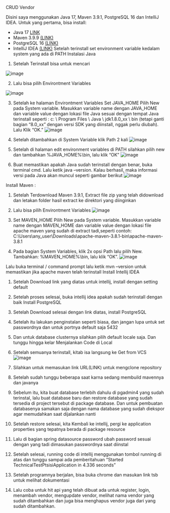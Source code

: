 CRUD Vendor

Disini saya menggunakan Java 17, Maven 3.9.1, PostgreSQL 16 dan IntelliJ IDEA.
Untuk yang pertama, bisa install: 
- Java 17 [LINK](https://www.oracle.com/java/technologies/downloads/#jdk17-windows)
- Maven 3.9.9 [(LINK)](https://maven.apache.org/download.cgi)
- PostgreSQL 16 [(LINK)](https://sbp.enterprisedb.com/getfile.jsp?fileid=1259129)
- IntelliJ IDEA [(LINK)](https://www.jetbrains.com/idea/download/download-thanks.html?platform=windows&code=IIC)
Setelah terinstall set environment variable kedalam system yang ada di PATH
Instalasi Java 
1.	Setelah Terinstall bisa untuk mencari 

![image](https://github.com/user-attachments/assets/ef497e21-ebf1-4929-afa2-ff227bd01df1)


2.	Lalu bisa pilih Environtment Variables


![image](https://github.com/user-attachments/assets/f341a830-1b9b-42fb-935a-372767fcd3f7)







3.	Setelah ke halaman Environtment Variables 
Set JAVA_HOME
Pilih New pada System variable. 
Masukkan variable name dengan JAVA_HOME dan variable value dengan lokasi file Java sesuai dengan tempat Java terinstall seperti :
c: \ Program Files \ Java \ jdk1.8.0_xx \ bin 
(tetapi ganti bagian “8.0_xx” dengan versi SDK yang diinstall, nggak perlu diubah). Lalu Klik “OK.”
![image](https://github.com/user-attachments/assets/b0988c95-55ff-43dc-b93f-faa9a2bf8db7)

 
4.	Setelah ditambahkan di System Variable klik Path 2 kali
![image](https://github.com/user-attachments/assets/83869501-4505-433b-93d4-6c6ac00c9c14)

 

5.	Setelah di halaman edit environment variables di PATH silahkan pilih new dan tambahkan
%JAVA_HOME%\bin, lalu klik “OK”
![image](https://github.com/user-attachments/assets/a4590859-ccec-4977-b34d-38000a5e6945)


 
6.	Buat memastikan apakah Java sudah terinstall dengan benar, buka terminal cmd. Lalu ketik java –version. Kalau berhasil, maka informasi versi pada Java akan muncul seperti gambar berikut
![image](https://github.com/user-attachments/assets/1a04fc9e-ad5c-42b9-9756-380a0c8e68d5)

Install Maven :
1.	Setelah Terdownload Maven 3.9.1, Extract file zip yang telah didownload dan letakan folder hasil extract ke direktori yang diinginkan
2.	Lalu bisa pilih Environtment Variables
![image](https://github.com/user-attachments/assets/dcfaf5d9-8cef-4807-9f59-a937d6bc4f90)








3.	Set MAVEN_HOME
Pilih New pada System variable. Masukkan variable name dengan MAVEN_HOME dan variable value dengan lokasi file apache maven yang sudah di extract tadi,seperti contoh:
C:\Users\any_user\Downloads\apache-maven-3.8.1-bin\apache-maven-3.8.1
4.	Pada bagian System Variables, klik 2x opsi Path lalu pilih New. Tambahkan:
%MAVEN_HOME%\bin, lalu klik “OK”.
![image](https://github.com/user-attachments/assets/5dd798b9-6ae1-417b-a98e-8e97d90cf7be)

 

Lalu buka terminal / command prompt lalu ketik mvn –version untuk memastikan jika apache maven telah terinstall
Install Intellij IDEA
1.	Setelah Download link yang diatas untuk intellij, install dengan setting default
2.	Setelah proses selesai, buka intellij idea apakah sudah terinstall dengan baik
Install PostgreSQL
1.	Setelah Download selesai dengan link diatas, install PostgreSQL
2.	Setelah itu lakukan penginstalan seperti biasa, dan jangan lupa untuk set passwordnya dan untuk portnya default saja 5432
3.	Dan untuk database clusternya silahkan pilih default locale saja. Dan tunggu hingga kelar
Menjalankan Code di Local
1.	Setelah semuanya terinstall, kitab isa langsung ke Get from VCS
![image](https://github.com/user-attachments/assets/07161c1d-80bc-42f6-aff0-c56ef043a126)


3.	Silahkan untuk memasukan link URL(LINK) untuk mengclone repository
4.	Setelah sudah tunggu beberapa saat karna sedang membuild mavennya dan javanya
5.	Sebelum itu, kita buat database terlebih dahulu di pgadmin4 yang sudah terinstal, lalu buat database baru dan restore database yang sudah tersedia di project tersebut di package database. Dan untuk pembuatan databasenya samakan saja dengan nama database yang sudah diekspor agar memudahkan saat dijalankan nanti
6.	Setelah restore selesai, kita Kembali ke intellij, pergi ke application properties yang tepatnya berada di package resource
7.	Lalu di bagian spring datasource password ubah password sesuai dengan yang tadi dimasukan passwordnya saat diinstal
8.	Setelah selesai, running code di intellij menggunakan tombol running di atas dan tunggu sampai ada pemberitahuan “Started TechnicalTestPtsisiApplication in 4.336 seconds”
9.	Setelah programnya berjalan, bisa buka chrome dan masukan link tsb untuk melihat dokumentasi
10.	Lalu coba untuk hit api yang telah dibuat ada untuk register, login, menambah vendor, mengupdate vendor, melihat nama vendor yang sudah ditambahkan dan juga bisa menghapus vendor juga dari yang sudah ditambahkan.
